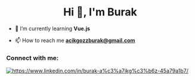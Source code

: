 <h1 align="center">Hi 👋, I'm Burak</h1>


- 🌱 I’m currently learning **Vue.js**

- 📫 How to reach me **acikgozzburak@gmail.com**

<h3 align="left">Connect with me:</h3>
<p align="left">
 <a href="https://linkedin.com/in/https://www.linkedin.com/in/burak-a%c3%a7ikg%c3%b6z-45a79a1b7/" target="blank"><img src="https://camo.githubusercontent.com/a493f6833f99fb3c85788d6d9305e6b7a42b838e5ee5d138fd9a8214a7e77472/68747470733a2f2f696d672e736869656c64732e696f2f62616467652f6c696e6b6564696e2d2532333030373742352e7376673f267374796c653d666f722d7468652d6261646765266c6f676f3d6c696e6b6564696e266c6f676f436f6c6f723d7768697465" alt="https://www.linkedin.com/in/burak-a%c3%a7ikg%c3%b6z-45a79a1b7/"  /></a>
</p>

